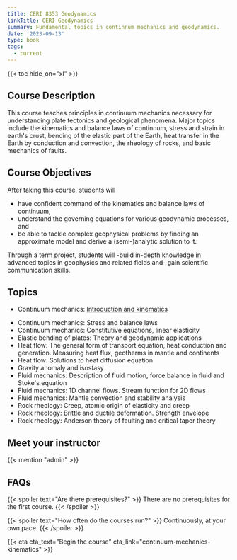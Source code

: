 ```yaml
---
title: CERI 8353 Geodynamics
linkTitle: CERI Geodynamics
summary: Fundamental topics in continnum mechanics and geodynamics.
date: '2023-09-13'
type: book
tags:
  - current
---
```


<!-- {{< figure src="featured.jpg" >}} -->

{{< toc hide_on="xl" >}}
## Course Description

This course teaches principles in continuum mechanics necessary for understanding plate tectonics and geological phenomena. Major topics include the kinematics and balance laws of continnum, stress and strain in earth's crust, bending of the elastic part of the Earth, heat transfer in the Earth by conduction and convection, the rheology of rocks, and basic mechanics of faults.


## Course Objectives

After taking this course, students will
- have confident command of the kinematics and balance laws of continuum,
- understand the governing equations for various geodynamic processes, and
- be able to tackle complex geophysical problems by finding an approximate model and derive a (semi-)analytic solution to it.

Through a term project, students will 
-build in-depth knowledge in advanced topics in geophysics and related fields and
-gain scientific communication skills.

## Topics

- Continuum mechanics: [Introduction and kinematics](/uploads/Choi_etal_JGR_2013_DynEarthSol2D.pdf)
<!--Fundamental {{<hl>}}Python programming skills{{</hl>}}-->
- Continuum mechanics: Stress and balance laws
- Continuum mechanics: Constitutive equations, linear elasticity
- Elastic bending of plates: Theory and geodynamic applications
- Heat flow: The general form of transport equation, heat conduction and generation. Measuring heat flux, geotherms in mantle and continents
- Heat flow: Solutions to heat diffusion equation
- Gravity anomaly and isostasy
- Fluid mechanics: Description of fluid motion, force balance in fluid and Stoke's equation
- Fluid mechanics: 1D channel flows. Stream function for 2D flows
- Fluid mechanics: Mantle convection and stability analysis
- Rock rheology: Creep, atomic origin of elasticity and creep
- Rock rheology: Brittle and ductile deformation. Strength envelope
- Rock rheology: Anderson theory of faulting and critical taper theory

<!--
## Courses in this program

{{< list_children >}}
-->
## Meet your instructor

{{< mention "admin" >}}

## FAQs

{{< spoiler text="Are there prerequisites?" >}}
There are no prerequisites for the first course.
{{< /spoiler >}}

{{< spoiler text="How often do the courses run?" >}}
Continuously, at your own pace.
{{< /spoiler >}}

{{< cta cta_text="Begin the course" cta_link="continuum-mechanics-kinematics" >}}

